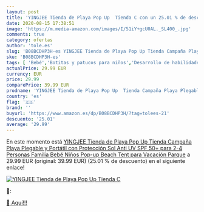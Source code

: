 ```yaml
---
layout: post
title: 'YINGJEE Tienda de Playa Pop Up  Tienda C con un 25.01 % de descuento'
date: 2020-08-15 17:38:51
image: 'https://m.media-amazon.com/images/I/51iY+gcU0AL._SL400_.jpg'
comments: true
category: ofertas
author: 'tole.es'
slug: 'B08BCDHP3H-es YINGJEE Tienda de Playa Pop Up Tienda Campaña Playa...'
sku: 'B08BCDHP3H-es'
tags: [ 'Bebé','Botitas y patucos para niños','Desarrollo de habilidades motoras','Juguetes','Juguetes para Bebés y primera infancia','Juguetes para apilar y encajar','Juguetes y juegos','Lactancia y alimentación','Recipientes para comida','Zapatos','Zapatos para bebés','Zapatos para niños','Zapatos y complementos','bebé', ]
actualPrice: 29.99 EUR
currency: EUR
price: 29.99
comparePrice: 39.99 EUR
prodname: 'YINGJEE Tienda de Playa Pop Up  Tienda Campaña Playa Plegable y Portátil con Protección Sol Anti UV SPF 50+  para 2-4 Personas Familia Bebé Niños  Pop-up Beach Tent para Vacación Parque'
country: 'es'
flag: '🇪🇸'
brand: ''
buyurl: 'https://www.amazon.es/dp/B08BCDHP3H/?tag=tolees-21'
descuento: '25.01'
average: '29.99'
---
```


En este momento está [YINGJEE Tienda de Playa Pop Up  Tienda Campaña Playa Plegable y Portátil con Protección Sol Anti UV SPF 50+  para 2-4 Personas Familia Bebé Niños  Pop-up Beach Tent para Vacación Parque](https://www.amazon.es/dp/B08BCDHP3H/?tag=tolees-21) a 29.99 EUR (original: 39.99 EUR) (25.01 %  de descuento) en el siguiente enlace!

[![YINGJEE Tienda de Playa Pop Up  Tienda C](https://m.media-amazon.com/images/I/51iY+gcU0AL._SL400_.jpg)](https://www.amazon.es/dp/B08BCDHP3H/?tag=tolees-21)

🔎:


[🛒 Aquí!!!](https://www.amazon.es/dp/B08BCDHP3H/?tag=tolees-21)

